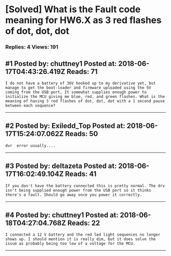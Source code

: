 # \[Solved\] What is the Fault code meaning for HW6.X as 3 red flashes of dot, dot, dot

### Replies: 4 Views: 191

## \#1 Posted by: chuttney1 Posted at: 2018-06-17T04:43:26.419Z Reads: 71

```
I do not have a battery of 36V hooked up to my derivative yet, but manage to get the boot-loader and firmware uploaded using the 5V coming from the USB port, It somewhat supplies enough power to initialize the MCU giving me blue, red, and green flashes. What is the meaning of having 3 red flashes of dot, dot, dot with a 1 second pause between each sequence?
```

---
## \#2 Posted by: Exiledd_Top Posted at: 2018-06-17T15:24:07.062Z Reads: 50

```
dvr  error usually....
```

---
## \#3 Posted by: deltazeta Posted at: 2018-06-17T16:02:49.104Z Reads: 41

```
If you don't have the battery connected this is pretty normal. The drv isn't being supplied enough power from the USB port so it thinks there's a fault. Should go away once you power it correctly.
```

---
## \#4 Posted by: chuttney1 Posted at: 2018-06-18T04:27:04.768Z Reads: 22

```
I connected a 12 V battery and the red led light sequences no longer shows up. I should mention it is really dim, but it does solve the issue as probably being too low of a voltage for the MCU.
```

---
